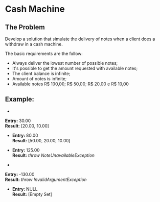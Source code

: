 Cash Machine
============

The Problem
----------

Develop a solution that simulate the delivery of notes when a client does a withdraw in a cash machine. 

The basic requirements are the follow:

* Always deliver the lowest number of possible notes; 
* It's possible to get the amount requested with available notes;
* The client balance is infinite;
* Amount of notes is infinite; 
* Available notes R$ 100,00; R$ 50,00; R$ 20,00 e R$ 10,00

Example:
---------
* 
 **Entry:** 30.00  
 **Result:** [20.00, 10.00]

* 
  **Entry:** 80.00  
  **Result:** [50.00, 20.00, 10.00]

* 
  **Entry:** 125.00  
  **Result:** *throw NoteUnavailableException*

* 
 **Entry:** -130.00   
 **Result:** *throw InvalidArgumentException*

* 
  **Entry:** NULL  
  **Result:** [Empty Set]

